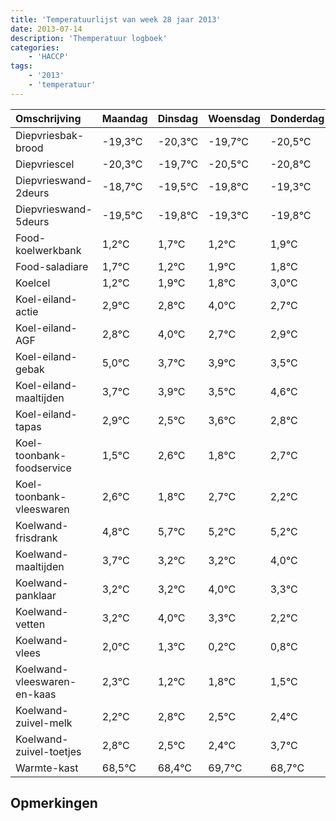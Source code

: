 ```yaml
---
title: 'Temperatuurlijst van week 28 jaar 2013'
date: 2013-07-14
description: 'Themperatuur logboek'
categories:
    - 'HACCP'
tags:
    - '2013'
    - 'temperatuur'
---
```

|Omschrijving|Maandag|Dinsdag|Woensdag|Donderdag|Vrijdag|Zaterdag|Zondag|
|:---|:---|:---|:---|:---|:---|:---|:---|
|Diepvriesbak-brood|-19,3°C|-20,3°C|-19,7°C|-20,5°C|-20,8°C|-20,3°C|-20,8°C|
|Diepvriescel|-20,3°C|-19,7°C|-20,5°C|-20,8°C|-20,3°C|-20,8°C|-20,1°C|
|Diepvrieswand-2deurs|-18,7°C|-19,5°C|-19,8°C|-19,3°C|-19,8°C|-19,1°C|-19,2°C|
|Diepvrieswand-5deurs|-19,5°C|-19,8°C|-19,3°C|-19,8°C|-19,1°C|-19,2°C|-18,0°C|
|Food-koelwerkbank|1,2°C|1,7°C|1,2°C|1,9°C|1,8°C|3,0°C|1,7°C|
|Food-saladiare|1,7°C|1,2°C|1,9°C|1,8°C|3,0°C|1,7°C|1,9°C|
|Koelcel|1,2°C|1,9°C|1,8°C|3,0°C|1,7°C|1,9°C|1,5°C|
|Koel-eiland-actie|2,9°C|2,8°C|4,0°C|2,7°C|2,9°C|2,5°C|3,6°C|
|Koel-eiland-AGF|2,8°C|4,0°C|2,7°C|2,9°C|2,5°C|3,6°C|2,8°C|
|Koel-eiland-gebak|5,0°C|3,7°C|3,9°C|3,5°C|4,6°C|3,8°C|4,7°C|
|Koel-eiland-maaltijden|3,7°C|3,9°C|3,5°C|4,6°C|3,8°C|4,7°C|4,2°C|
|Koel-eiland-tapas|2,9°C|2,5°C|3,6°C|2,8°C|3,7°C|3,2°C|3,2°C|
|Koel-toonbank-foodservice|1,5°C|2,6°C|1,8°C|2,7°C|2,2°C|2,2°C|3,0°C|
|Koel-toonbank-vleeswaren|2,6°C|1,8°C|2,7°C|2,2°C|2,2°C|3,0°C|2,3°C|
|Koelwand-frisdrank|4,8°C|5,7°C|5,2°C|5,2°C|6,0°C|5,3°C|4,2°C|
|Koelwand-maaltijden|3,7°C|3,2°C|3,2°C|4,0°C|3,3°C|2,2°C|2,8°C|
|Koelwand-panklaar|3,2°C|3,2°C|4,0°C|3,3°C|2,2°C|2,8°C|2,5°C|
|Koelwand-vetten|3,2°C|4,0°C|3,3°C|2,2°C|2,8°C|2,5°C|2,4°C|
|Koelwand-vlees|2,0°C|1,3°C|0,2°C|0,8°C|0,5°C|0,4°C|1,7°C|
|Koelwand-vleeswaren-en-kaas|2,3°C|1,2°C|1,8°C|1,5°C|1,4°C|2,7°C|1,7°C|
|Koelwand-zuivel-melk|2,2°C|2,8°C|2,5°C|2,4°C|3,7°C|2,7°C|3,6°C|
|Koelwand-zuivel-toetjes|2,8°C|2,5°C|2,4°C|3,7°C|2,7°C|3,6°C|2,2°C|
|Warmte-kast|68,5°C|68,4°C|69,7°C|68,7°C|69,6°C|68,2°C|68,6°C|

## Opmerkingen


